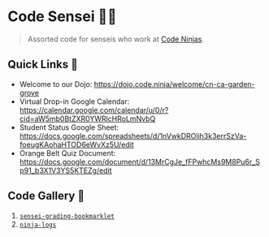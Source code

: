 # Code Sensei 🐱‍👤

> Assorted code for senseis who work at [Code Ninjas][codeninjas_home].

## Quick Links 🔗

- Welcome to our Dojo: <https://dojo.code.ninja/welcome/cn-ca-garden-grove>
- Virtual Drop-in Google Calendar: <https://calendar.google.com/calendar/u/0/r?cid=aW5mb0BtZXR0YWRlcHRoLmNvbQ>
- Student Status Google Sheet: <https://docs.google.com/spreadsheets/d/1nVwkDROlih3k3errSzVa-foeugKAohaHTOD6eWvXz5U/edit>
- Orange Belt Quiz Document: <https://docs.google.com/document/d/13MrCgJe_fFPwhcMs9M8Pu6r_Sp91_b3X1V3YS5KTEZg/edit>

## Code Gallery 💽

1. [`sensei-grading-bookmarklet`](sensei-grading-bookmarklet)
1. [`ninja-logs`](ninja-logs)

[codeninjas_home]: https://www.codeninjas.com/
